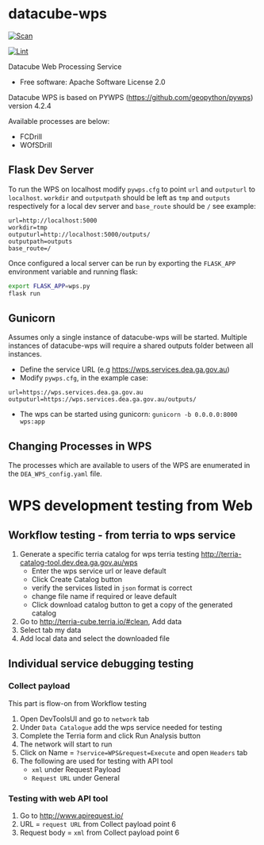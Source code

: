 # datacube-wps
[![Scan](https://github.com/opendatacube/datacube-wps/workflows/Scan/badge.svg)](https://github.com/opendatacube/datacube-wps/actions?query=workflow%3AScan)

[![Lint](https://github.com/opendatacube/datacube-wps/workflows/Lint/badge.svg)](https://github.com/opendatacube/datacube-wps/actions?query=workflow%3ALinting)

Datacube Web Processing Service

* Free software: Apache Software License 2.0

Datacube WPS is based on PYWPS (https://github.com/geopython/pywps) version 4.2.4

Available processes are below:
* FCDrill
* WOfSDrill

## Flask Dev Server

To run the WPS on localhost modify `pywps.cfg` to point `url` and `outputurl` to `localhost`. `workdir` and `outputpath` should be left as `tmp` and `outputs` respectively for a local dev server and `base_route` should be `/` see example:
```
url=http://localhost:5000
workdir=tmp
outputurl=http://localhost:5000/outputs/
outputpath=outputs
base_route=/
```

Once configured a local server can be run by exporting the `FLASK_APP` environment variable and running flask:

```bash
export FLASK_APP=wps.py
flask run
```

## Gunicorn
Assumes only a single instance of datacube-wps will be started. Multiple instances of datacube-wps will require a shared outputs folder between all instances.

* Define the service URL (e.g https://wps.services.dea.ga.gov.au)
* Modify `pywps.cfg`, in the example case:
```
url=https://wps.services.dea.ga.gov.au
outputurl=https://wps.services.dea.ga.gov.au/outputs/
```
* The wps can be started using gunicorn: `gunicorn -b 0.0.0.0:8000 wps:app`

## Changing Processes in WPS
The processes which are available to users of the WPS are enumerated in the `DEA_WPS_config.yaml` file.

# WPS development testing from Web
## Workflow testing - from terria to wps service
1. Generate a specific terria catalog for wps terria testing http://terria-catalog-tool.dev.dea.ga.gov.au/wps
   - Enter the wps service url or leave default
   - Click Create Catalog button
   - verify the services listed in `json` format is correct
   - change file name if required or leave default
   - Click download catalog button to get a copy of the generated catalog
2. Go to http://terria-cube.terria.io/#clean, Add data
3. Select tab my data
4. Add local data and select the downloaded file

## Individual service debugging testing
### Collect payload
This part is flow-on from Workflow testing
1. Open DevToolsUI and go to `network` tab
2. Under `Data Catalogue` add the wps service needed for testing
3. Complete the Terria form and click Run Analysis button
4. The network will start to run
5. Click on Name = `?service=WPS&request=Execute` and open `Headers` tab
6. The following are used for testing with API tool
   - `xml` under Request Payload
   - `Request URL` under General
### Testing with web API tool
1. Go to http://www.apirequest.io/
2. URL = `request URL` from Collect payload point 6
3. Request body = `xml` from Collect payload point 6